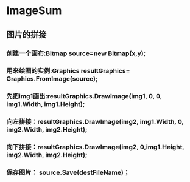 # ImageSum
## 图片的拼接
### 创建一个画布:Bitmap source=new Bitmap(x,y);
### 用来绘图的实例:Graphics resultGraphics= Graphics.FromImage(source);
### 先把img1画出:resultGraphics.DrawImage(img1, 0, 0, img1.Width, img1.Height);
### 向左拼接：resultGraphics.DrawImage(img2, img1.Width, 0, img2.Width, img2.Height);
### 向下拼接：resultGraphics.DrawImage(img2, 0,img1.Height, img2.Width, img2.Height);
### 保存图片： source.Save(destFileName)；
